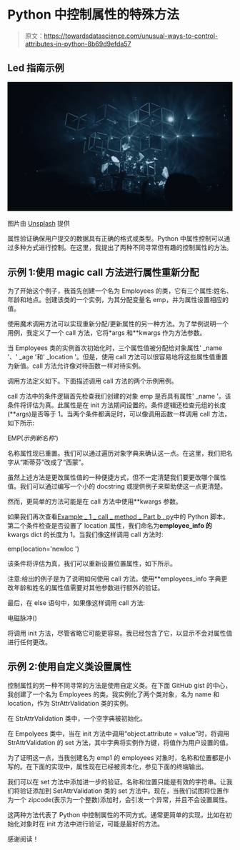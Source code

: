 # Python 中控制属性的特殊方法

> 原文：<https://towardsdatascience.com/unusual-ways-to-control-attributes-in-python-8b69d9efda57>

## Led 指南示例

![](img/b1d207af4f863240a5a9c3d0a468db2f.png)

图片由 [Unsplash](https://unsplash.com/photos/oyXis2kALVg) 提供

属性验证确保用户提交的数据具有正确的格式或类型。Python 中属性控制可以通过多种方式进行控制。在这里，我提出了两种不同寻常但有趣的控制属性的方法。

## 示例 1:使用 magic call 方法进行属性重新分配

为了开始这个例子，我首先创建一个名为 Employees 的类，它有三个属性:姓名、年龄和地点。创建该类的一个实例，为其分配变量名 emp，并为属性设置相应的值。

使用魔术调用方法可以实现重新分配/更新属性的另一种方法。为了举例说明一个用例，我定义了一个 call 方法，它将*args 和**kwargs 作为方法参数。

当 Employees 类的实例首次初始化时，三个属性值被分配给对象属性' _name '、' _age '和' _location '。但是，使用 call 方法可以很容易地将这些属性值重置为新值。call 方法允许像对待函数一样对待实例。

调用方法定义如下。下面描述调用 call 方法的两个示例用例。

call 方法中的条件逻辑首先检查我们创建的对象 emp 是否具有属性' _name '。该条件将评估为真。此属性是在 init 方法期间设置的。条件逻辑还检查元组的长度(**args)是否等于 1。当两个条件都满足时，可以像调用函数一样调用 call 方法，如下所示:

EMP(*示例新名称*’)

名称属性现已重置。我们可以通过遍历对象字典来确认这一点。在这里，我们把名字从“斯蒂芬”改成了“西蒙”。

虽然上述方法是更改属性值的一种便捷方式，但不一定清楚我们要更改哪个属性值。我们可以通过编写一个小的 docstring 或提供例子来帮助使这一点更清楚。

然而，更简单的方法可能是在 call 方法中使用**kwargs 参数。

如果我们再次查看[Example _ 1 _ call _ method _ Part b . py](https://gist.github.com/StephenFordham/a36157ab4ef8150482d43661bbc47195#file-example_1_call_method_part-c-py)中的 Python 脚本，第二个条件检查是否设置了 location 属性，我们命名为**employee_info 的**kwargs dict 的长度为 1。当我们像这样调用 call 方法时:

emp(location='newloc ')

该条件将评估为真，我们可以重新设置位置属性，如下所示。

注意:给出的例子是为了说明如何使用 call 方法。使用**employees_info 字典更改年龄和姓名的属性值需要对其他参数进行额外的验证。

最后，在 else 语句中，如果像这样调用 call 方法:

电磁脉冲()

将调用 init 方法，尽管省略它可能更容易。我已经包含了它，以显示不会对属性值进行任何更改。

## 示例 2:使用自定义类设置属性

控制属性的另一种不同寻常的方法是使用自定义类。在下面 GitHub gist 的中心，我创建了一个名为 Employees 的类。我实例化了两个类对象，名为 name 和 location，作为 StrAttrValidation 类的实例。

在 StrAttrValidation 类中，一个空字典被初始化。

在 Empolyees 类中，当在 init 方法中调用“object.attribute = value”时，将调用 StrAttrValidation 的 set 方法，其中字典将实例作为键，将值作为用户设置的值。

为了证明这一点，当我创建名为 emp1 的 employees 对象时，名称和位置都是小写的。在下面的实现中，属性现在已经被资本化，参见下面的终端输出。

我们可以在 set 方法中添加进一步的验证。名称和位置只能是有效的字符串。让我们将验证添加到 SetAttrValidation 类的 set 方法中。现在，当我们试图将位置作为一个 zipcode(表示为一个整数)添加时，会引发一个异常，并且不会设置属性。

这两种方法代表了 Python 中控制属性的不同方式。通常更简单的实现，比如在初始化对象时在 init 方法中进行验证，可能是最好的方法。

感谢阅读！